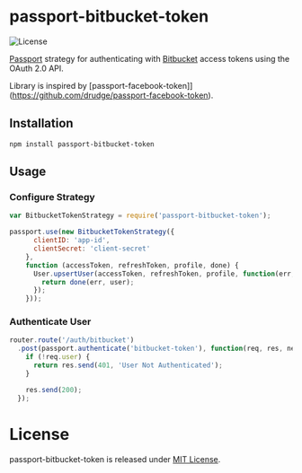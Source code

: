 # passport-bitbucket-token

![License](https://img.shields.io/badge/license-MIT-blue.svg)

[Passport](http://passportjs.org/) strategy for authenticating with [Bitbucket](https://bitbucket.org/) access tokens using the OAuth 2.0 API.

Library is inspired by [passport-facebook-token]](https://github.com/drudge/passport-facebook-token).

## Installation

`npm install passport-bitbucket-token`

## Usage

### Configure Strategy

```js
var BitbucketTokenStrategy = require('passport-bitbucket-token');

passport.use(new BitbucketTokenStrategy({
      clientID: 'app-id',
      clientSecret: 'client-secret'
    },
    function (accessToken, refreshToken, profile, done) {
      User.upsertUser(accessToken, refreshToken, profile, function(err, user) {
        return done(err, user);
      });
    }));
```

### Authenticate User

```js
router.route('/auth/bitbucket')
  .post(passport.authenticate('bitbucket-token'), function(req, res, next) {
    if (!req.user) {
      return res.send(401, 'User Not Authenticated');
    }

    res.send(200);
  });
```

# License

passport-bitbucket-token is released under [MIT License](https://opensource.org/licenses/MIT).

